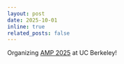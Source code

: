 ```yaml
---
layout: post
date: 2025-10-01
inline: true
related_posts: false
---
```


Organizing [AMP 2025](https://sites.google.com/berkeley.edu/amp2025/home) at UC Berkeley!
